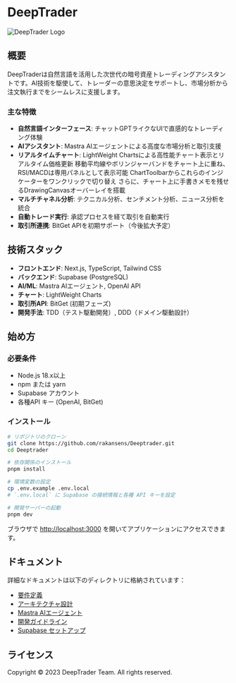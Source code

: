 # DeepTrader

![DeepTrader Logo](./public/logo.png)

## 概要

DeepTraderは自然言語を活用した次世代の暗号資産トレーディングアシスタントです。AI技術を駆使して、トレーダーの意思決定をサポートし、市場分析から注文執行までをシームレスに支援します。

### 主な特徴

- **自然言語インターフェース**: チャットGPTライクなUIで直感的なトレーディング体験
- **AIアシスタント**: Mastra AIエージェントによる高度な市場分析と取引支援
- **リアルタイムチャート**: LightWeight Chartsによる高性能チャート表示とリアルタイム価格更新
  移動平均線やボリンジャーバンドをチャート上に重ね、RSI/MACDは専用パネルとして表示可能
  ChartToolbarからこれらのインジケーターをワンクリックで切り替え
  さらに、チャート上に手書きメモを残せるDrawingCanvasオーバーレイを搭載
- **マルチチャネル分析**: テクニカル分析、センチメント分析、ニュース分析を統合
- **自動トレード実行**: 承認プロセスを経て取引を自動実行
- **取引所連携**: BitGet APIを初期サポート（今後拡大予定）

## 技術スタック

- **フロントエンド**: Next.js, TypeScript, Tailwind CSS
- **バックエンド**: Supabase (PostgreSQL)
- **AI/ML**: Mastra AIエージェント, OpenAI API
- **チャート**: LightWeight Charts
- **取引所API**: BitGet (初期フェーズ)
- **開発手法**: TDD（テスト駆動開発）, DDD（ドメイン駆動設計）

## 始め方

### 必要条件

- Node.js 18.x以上
- npm または yarn
- Supabase アカウント
- 各種API キー (OpenAI, BitGet)

### インストール

```bash
# リポジトリのクローン
git clone https://github.com/rakansens/Deeptrader.git
cd Deeptrader

# 依存関係のインストール
pnpm install

# 環境変数の設定
cp .env.example .env.local
# `.env.local` に Supabase の接続情報と各種 API キーを設定

# 開発サーバーの起動
pnpm dev
```

ブラウザで [http://localhost:3000](http://localhost:3000) を開いてアプリケーションにアクセスできます。

## ドキュメント

詳細なドキュメントは以下のディレクトリに格納されています：

- [要件定義](./docs/requirements/README.md)
- [アーキテクチャ設計](./docs/architecture/README.md)
- [Mastra AIエージェント](./docs/mastra/README.md)
- [開発ガイドライン](./docs/development/README.md)
- [Supabase セットアップ](./docs/supabase/README.md)

## ライセンス

Copyright © 2023 DeepTrader Team. All rights reserved.
